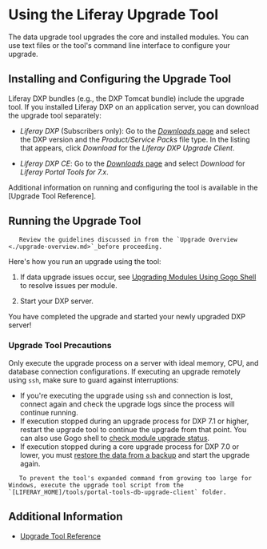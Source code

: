 # Using the Liferay Upgrade Tool

The data upgrade tool upgrades the core and installed modules. You can use text files or the tool's command line interface to configure your upgrade.

## Installing and Configuring the Upgrade Tool

Liferay DXP bundles (e.g., the DXP Tomcat bundle) include the upgrade tool. If you installed Liferay DXP on an application server, you can download the upgrade tool separately:

* _Liferay DXP_ (Subscribers only): Go to the [*Downloads* page](https://customer.liferay.com/group/customer/downloads) and select the DXP version and the _Product/Service Packs_ file type. In the listing that appears, click _Download_ for the _Liferay DXP Upgrade Client_.

* _Liferay DXP CE_: Go to the [_Downloads_ page](https://www.liferay.com/downloads-community) and select _Download_ for _Liferay Portal Tools for 7.x_.

<!-- Straight forward configuration notes -->

Additional information on running and configuring the tool is available in the [Upgrade Tool Reference].

## Running the Upgrade Tool

```warning::
   Review the guidelines discussed in from the `Upgrade Overview <./upgrade-overview.md>`_before proceeding.
```

Here's how you run an upgrade using the tool:

<!-- steps -->

1. If data upgrade issues occur, see [Upgrading Modules Using Gogo Shell](./advanced-upgrade-topics/upgrading-modules-using-gogo-shell.md) to resolve issues per module.

1. Start your DXP server.

You have completed the upgrade and started your newly upgraded DXP server!

### Upgrade Tool Precautions

Only execute the upgrade process on a server with ideal memory, CPU, and database connection configurations. If executing an upgrade remotely using `ssh`, make sure to guard against interruptions:

* If you're executing the upgrade using `ssh` and connection is lost, connect again and check the upgrade logs since the process will continue running.
* If execution stopped during an upgrade process for DXP 7.1 or higher, restart the upgrade tool to continue the upgrade from that point. You can also use Gogo shell to [check module upgrade status](./upgrading-modules-using-gogo-shell.md#checking-upgrade-status).
* If execution stopped during a core upgrade process for DXP 7.0 or lower, you must [restore the data from a backup](../../10-maintaining-a-liferay-dxp-installation/backing-up.md) and start the upgrade again.

```warning::
   To prevent the tool's expanded command from growing too large for Windows, execute the upgrade tool script from the `[LIFERAY_HOME]/tools/portal-tools-db-upgrade-client` folder.
```

## Additional Information

* [Upgrade Tool Reference](../reference/upgrade-tool-reference.md)
